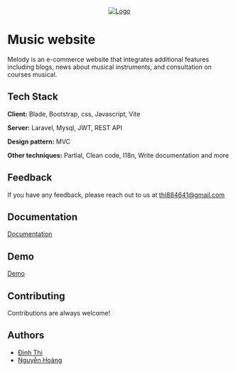 <p align="center"><a href="#" target="_blank"><img src="" alt="Logo"></a></p>



# Music website

Melody is an e-commerce website that integrates additional features including blogs, news about musical instruments, and consultation on courses musical.


## Tech Stack

**Client:** Blade, Bootstrap, css, Javascript, Vite

**Server:** Laravel, Mysql, JWT, REST API

**Design pattern:** MVC

**Other techniques:** Partial, Clean code, I18n, Write documentation and more

## Feedback

If you have any feedback, please reach out to us at thi884641@gmail.com


## Documentation

[Documentation](https://www.youtube.com/channel/UCK9nL1AikfpMvRTwed0NDxQ)

## Demo

[Demo](https://www.youtube.com/channel/UCK9nL1AikfpMvRTwed0NDxQ)


## Contributing

Contributions are always welcome!


## Authors

- [Đình Thi](https://github.com/dinhthi12)
- [Nguyễn Hoàng](https://github.com/hoangpt1310)
